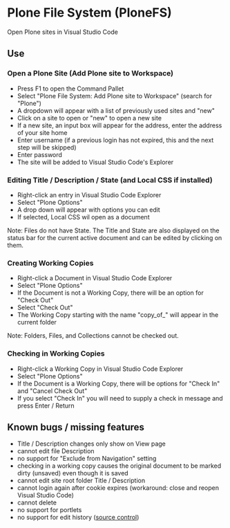 # Plone File System (PloneFS)

Open Plone sites in Visual Studio Code

## Use

### Open a Plone Site (Add Plone site to Workspace)

* Press F1 to open the Command Pallet
* Select "Plone File System: Add Plone site to Workspace" (search for "Plone")
* A dropdown will appear with a list of previously used sites and "new"
* Click on a site to open or "new" to open a new site
* If a new site, an input box will appear for the address, enter the address of your site home
* Enter username (if a previous login has not expired, this and the next step will be skipped)
* Enter password
* The site will be added to Visual Studio Code's Explorer

### Editing Title / Description / State (and Local CSS if installed)

* Right-click an entry in Visual Studio Code Explorer
* Select "Plone Options"
* A drop down will appear with options you can edit
* If selected, Local CSS wil open as a document

Note: Files do not have State. The Title and State are also displayed on the status bar for the current active document and can be edited by clicking on them.

### Creating Working Copies

* Right-click a Document in Visual Studio Code Explorer
* Select "Plone Options"
* If the Document is not a Working Copy, there will be an option for "Check Out"
* Select "Check Out"
* The Working Copy starting with the name "copy_of_" will appear in the current folder

Note: Folders, Files, and Collections cannot be checked out.

### Checking in Working Copies

* Right-click a Working Copy in Visual Studio Code Explorer
* Select "Plone Options"
* If the Document is a Working Copy, there will be options for "Check In" and "Cancel Check Out"
* If you select "Check In" you will need to supply a check in message and press Enter / Return

## Known bugs / missing features

* Title / Description changes only show on View page
* cannot edit file Description
* no support for "Exclude from Navigation" setting
* checking in a working copy causes the original document to be marked dirty (unsaved) even though it is saved
* cannot edit site root folder Title / Description
* cannot login again after cookie expires (workaround: close and reopen Visual Studio Code)
* cannot delete
* no support for portlets
* no support for edit history ([source control](https://code.visualstudio.com/docs/extensionAPI/api-scm))